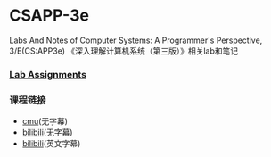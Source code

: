 # CSAPP-3e
Labs And Notes of Computer Systems: A Programmer's Perspective, 3/E(CS:APP3e) 《深入理解计算机系统（第三版）》相关lab和笔记

### [Lab Assignments](http://csapp.cs.cmu.edu/3e/labs.html)

### 课程链接

* [cmu](http://www.cs.cmu.edu/afs/cs/academic/class/15213-f16/www/schedule.html)(无字幕)
* [bilibili](https://www.bilibili.com/video/av12977597)(无字幕)
* [bilibili](https://www.bilibili.com/video/av20304787)(英文字幕)
